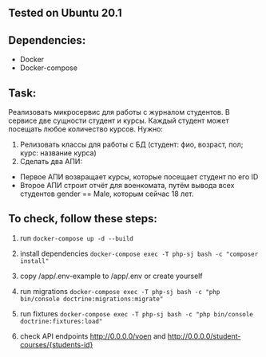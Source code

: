 ## Tested on Ubuntu 20.1

## Dependencies:
- Docker
- Docker-compose

## Task:
Реализовать микросервис для работы с журналом студентов. В сервисе две сущности студент и курсы. Каждый студент может посещать любое количество курсов.
Нужно:
1. Релизовать классы для работы с БД (студент: фио, возраст, пол; курс: название курса)
2. Сделать два АПИ:
- Первое АПИ возвращает курсы, которые посещает студент по его ID
- Второе АПИ строит отчёт для военкомата, путём вывода всех студентов gender == Male, которым сейчас 18 лет.

## To check, follow these steps:
1) run ```docker-compose up -d --build```

2) install dependencies ```docker-compose exec -T php-sj bash -c "composer install"```

3) copy /app/.env-example to /app/.env or create yourself

4) run migrations ```docker-compose exec -T php-sj bash -c "php bin/console doctrine:migrations:migrate"```

5) run fixtures ```docker-compose exec -T php-sj bash -c "php bin/console doctrine:fixtures:load"```

6) check  API endpoints http://0.0.0.0/voen and http://0.0.0.0/student-courses/{students-id}
